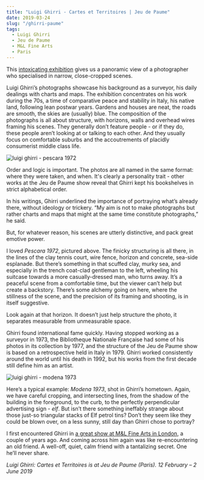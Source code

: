 ```yaml
---
title: "Luigi Ghirri - Cartes et Territoires | Jeu de Paume"
date: 2019-03-24
slug: "/ghirri-paume"
tags:
  - Luigi Ghirri
  - Jeu de Paume
  - M&L Fine Arts
  - Paris
---
```


This [intoxicating exhibition](http://www.jeudepaume.org/index.php?page=article&idArt=3256) gives us a panoramic view of a photographer who specialised in narrow, close-cropped scenes.

Luigi Ghirri’s photographs showcase his background as a surveyor, his daily dealings with charts and maps. The exhibition concentrates on his work during the 70s, a time of comparative peace and stability in Italy, his native land, following lean postwar years. Gardens and houses are neat, the roads are smooth, the skies are (usually) blue. The composition of the photographs is all about structure, with horizons, walls and overhead wires framing his scenes. They generally don’t feature people - or if they do, these people aren’t looking at or talking to each other. And they usually focus on comfortable suburbs and the accoutrements of placidly consumerist middle class life.

![luigi ghirri - pescara 1972](/ghirri-paume-1.jpg)

Order and logic is important. The photos are all named in the same format: where they were taken, and when. It's clearly a personality trait - other works at the Jeu de Paume show reveal that Ghirri kept his bookshelves in strict alphabetical order.

In his writings, Ghirri underlined the importance of portraying what’s already there, without ideology or trickery. “My aim is not to make photographs but rather charts and maps that might at the same time constitute photographs,” he said.

But, for whatever reason, his scenes are utterly distinctive, and pack great emotive power.

I loved *Pescara 1972*, pictured above. The finicky structuring is all there, in the lines of the clay tennis court, wire fence, horizon and concrete, sea-side esplanade. But there’s something in that scuffed clay, murky sea, and especially in the trench coat-clad gentleman to the left, wheeling his suitcase towards a more casually-dressed man, who turns away. It’s a peaceful scene from a comfortable time, but the viewer can’t help but create a backstory. There’s some alchemy going on here, where the stillness of the scene, and the precision of its framing and shooting, is in itself suggestive.

Look again at that horizon. It doesn’t just help structure the photo, it separates measurable from unmeasurable space.

Ghirri found international fame quickly. Having stopped working as a surveyor in 1973, the Bibliotheque Nationale Française had some of his photos in its collection by 1977, and the structure of the Jeu de Paume show is based on a retrospective held in Italy in 1979. Ghirri worked consistently around the world until his death in 1992, but his works from the first decade still define him as an artist.

![luigi ghirri - modena 1973](/ghirri-paume-2.jpg)

Here’s a typical example: *Modena 1973*, shot in Ghirri’s hometown. Again, we have careful cropping, and intersecting lines, from the shadow of the building in the foreground, to the curb, to the perfectly perpendicular advertising sign - *elf*.  But isn’t there something ineffably strange about those just-so triangular stacks of Elf petrol tins? Don’t they seem like they could be blown over, on a less sunny, still day than Ghirri chose to portray?

I first encountered Ghirri in [a great show at M&L Fine Arts in London](http://www.mlfineart.com/portfolio/homage-to-luigi-ghirri/), a couple of years ago. And coming across him again was like re-encountering an old friend. A well-off, quiet, calm friend with a tantalizing secret. One he’ll never share.

*Luigi Ghirri: Cartes et Territoires is at Jeu de Paume (Paris). 12 February – 2 June 2019*
